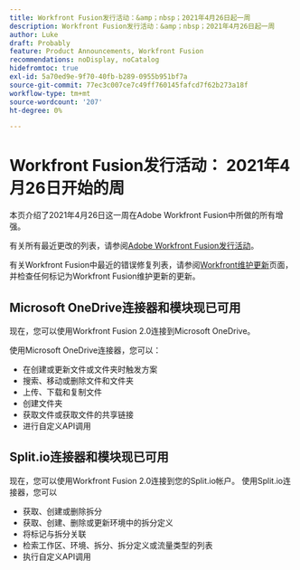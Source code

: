 ```yaml
---
title: Workfront Fusion发行活动：&amp；nbsp；2021年4月26日起一周
description: Workfront Fusion发行活动：&amp；nbsp；2021年4月26日起一周
author: Luke
draft: Probably
feature: Product Announcements, Workfront Fusion
recommendations: noDisplay, noCatalog
hidefromtoc: true
exl-id: 5a70ed9e-9f70-40fb-b289-0955b951bf7a
source-git-commit: 77ec3c007ce7c49ff760145fafcd7f62b273a18f
workflow-type: tm+mt
source-wordcount: '207'
ht-degree: 0%

---
```


# Workfront Fusion发行活动： 2021年4月26日开始的周

本页介绍了2021年4月26日这一周在Adobe Workfront Fusion中所做的所有增强。

有关所有最近更改的列表，请参阅[Adobe Workfront Fusion发行活动](/help/workfront-fusion/fusion-product-releases/fusion-release-activity.md)。

有关Workfront Fusion中最近的错误修复列表，请参阅[Workfront维护更新](https://experienceleague.adobe.com/docs/workfront-known-issues/releases/current-updates.html?lang=zh-Hans)页面，并检查任何标记为Workfront Fusion维护更新的更新。

## Microsoft OneDrive连接器和模块现已可用

现在，您可以使用Workfront Fusion 2.0连接到Microsoft OneDrive。

使用Microsoft OneDrive连接器，您可以：

* 在创建或更新文件或文件夹时触发方案
* 搜索、移动或删除文件和文件夹
* 上传、下载和复制文件
* 创建文件夹
* 获取文件或获取文件的共享链接
* 进行自定义API调用


## Split.io连接器和模块现已可用

现在，您可以使用Workfront Fusion 2.0连接到您的Split.io帐户。 使用Split.io连接器，您可以

* 获取、创建或删除拆分
* 获取、创建、删除或更新环境中的拆分定义
* 将标记与拆分关联
* 检索工作区、环境、拆分、拆分定义或流量类型的列表
* 执行自定义API调用
